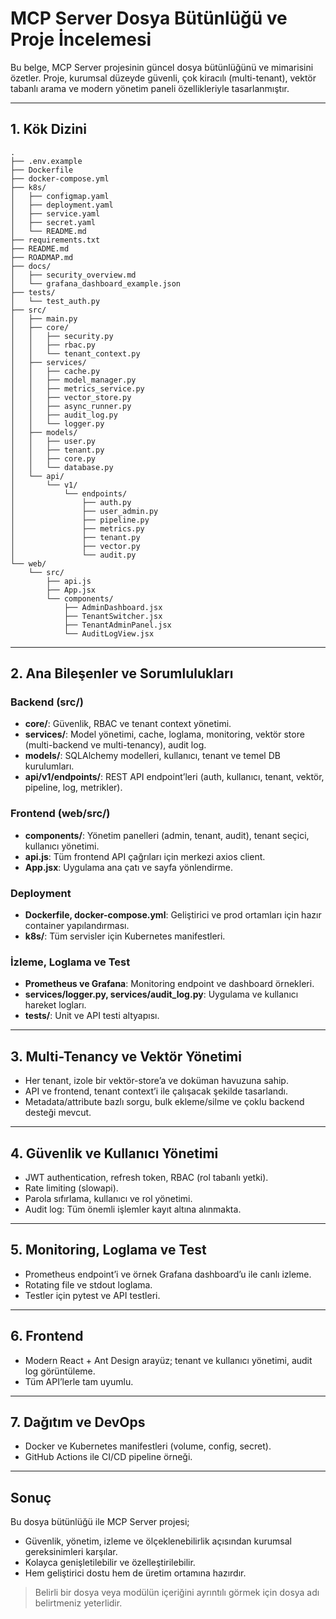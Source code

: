 # MCP Server Dosya Bütünlüğü ve Proje İncelemesi

Bu belge, MCP Server projesinin güncel dosya bütünlüğünü ve mimarisini özetler. Proje, kurumsal düzeyde güvenli, çok kiracılı (multi-tenant), vektör tabanlı arama ve modern yönetim paneli özellikleriyle tasarlanmıştır.

---

## 1. Kök Dizini

```plaintext
.
├── .env.example
├── Dockerfile
├── docker-compose.yml
├── k8s/
│   ├── configmap.yaml
│   ├── deployment.yaml
│   ├── service.yaml
│   ├── secret.yaml
│   └── README.md
├── requirements.txt
├── README.md
├── ROADMAP.md
├── docs/
│   ├── security_overview.md
│   └── grafana_dashboard_example.json
├── tests/
│   └── test_auth.py
├── src/
│   ├── main.py
│   ├── core/
│   │   ├── security.py
│   │   ├── rbac.py
│   │   └── tenant_context.py
│   ├── services/
│   │   ├── cache.py
│   │   ├── model_manager.py
│   │   ├── metrics_service.py
│   │   ├── vector_store.py
│   │   ├── async_runner.py
│   │   ├── audit_log.py
│   │   └── logger.py
│   ├── models/
│   │   ├── user.py
│   │   ├── tenant.py
│   │   ├── core.py
│   │   └── database.py
│   └── api/
│       └── v1/
│           └── endpoints/
│               ├── auth.py
│               ├── user_admin.py
│               ├── pipeline.py
│               ├── metrics.py
│               ├── tenant.py
│               ├── vector.py
│               └── audit.py
└── web/
    └── src/
        ├── api.js
        ├── App.jsx
        └── components/
            ├── AdminDashboard.jsx
            ├── TenantSwitcher.jsx
            ├── TenantAdminPanel.jsx
            └── AuditLogView.jsx
```

---

## 2. Ana Bileşenler ve Sorumlulukları

### Backend (src/)
- **core/**: Güvenlik, RBAC ve tenant context yönetimi.
- **services/**: Model yönetimi, cache, loglama, monitoring, vektör store (multi-backend ve multi-tenancy), audit log.
- **models/**: SQLAlchemy modelleri, kullanıcı, tenant ve temel DB kurulumları.
- **api/v1/endpoints/**: REST API endpoint’leri (auth, kullanıcı, tenant, vektör, pipeline, log, metrikler).

### Frontend (web/src/)
- **components/**: Yönetim panelleri (admin, tenant, audit), tenant seçici, kullanıcı yönetimi.
- **api.js**: Tüm frontend API çağrıları için merkezi axios client.
- **App.jsx**: Uygulama ana çatı ve sayfa yönlendirme.

### Deployment
- **Dockerfile, docker-compose.yml**: Geliştirici ve prod ortamları için hazır container yapılandırması.
- **k8s/**: Tüm servisler için Kubernetes manifestleri.

### İzleme, Loglama ve Test
- **Prometheus ve Grafana**: Monitoring endpoint ve dashboard örnekleri.
- **services/logger.py, services/audit_log.py**: Uygulama ve kullanıcı hareket logları.
- **tests/**: Unit ve API testi altyapısı.

---

## 3. Multi-Tenancy ve Vektör Yönetimi

- Her tenant, izole bir vektör-store’a ve doküman havuzuna sahip.
- API ve frontend, tenant context’i ile çalışacak şekilde tasarlandı.
- Metadata/attribute bazlı sorgu, bulk ekleme/silme ve çoklu backend desteği mevcut.

---

## 4. Güvenlik ve Kullanıcı Yönetimi

- JWT authentication, refresh token, RBAC (rol tabanlı yetki).
- Rate limiting (slowapi).
- Parola sıfırlama, kullanıcı ve rol yönetimi.
- Audit log: Tüm önemli işlemler kayıt altına alınmakta.

---

## 5. Monitoring, Loglama ve Test

- Prometheus endpoint’i ve örnek Grafana dashboard’u ile canlı izleme.
- Rotating file ve stdout loglama.
- Testler için pytest ve API testleri.

---

## 6. Frontend

- Modern React + Ant Design arayüz; tenant ve kullanıcı yönetimi, audit log görüntüleme.
- Tüm API’lerle tam uyumlu.

---

## 7. Dağıtım ve DevOps

- Docker ve Kubernetes manifestleri (volume, config, secret).
- GitHub Actions ile CI/CD pipeline örneği.

---

## Sonuç

Bu dosya bütünlüğü ile MCP Server projesi;
- Güvenlik, yönetim, izleme ve ölçeklenebilirlik açısından kurumsal gereksinimleri karşılar.
- Kolayca genişletilebilir ve özelleştirilebilir.
- Hem geliştirici dostu hem de üretim ortamına hazırdır.

> Belirli bir dosya veya modülün içeriğini ayrıntılı görmek için dosya adı belirtmeniz yeterlidir.